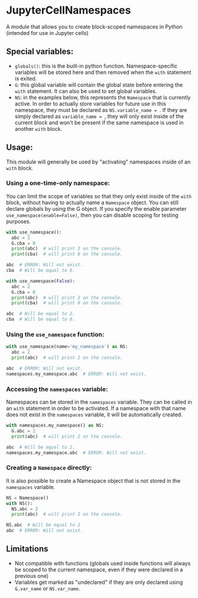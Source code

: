 # JupyterCellNamespaces
A module that allows you to create block-scoped namespaces in Python (intended for use in Jupyter cells)

## Special variables:

* `globals()`: this is the built-in python function. Namespace-specific variables will be stored here and then removed when the `with` statement is exited.
* `G`: this global variable will contain the global state before entering the `with` statement. It can also be used to set global variables.
* `NS`: in the examples below, this represents the `Namespace` that is currently active. In order to actually store variables for future use in this namespace, they must be declared as `NS.variable_name = `. If they are simply declared as `variable_name = `, they will only exist inside of the current block and won't be present if the same namespace is used in another `with` block.


## Usage:

This module will generally be used by "activating" namespaces inside of an `with` block.

### Using a one-time-only namespace:
You can limit the scope of variables so that they only exist inside of the `with` block, without having to actually name a `Namespace` object. You can still declare globals by using the G object. If you specify the enable parameter `use_namespace(enable=False)`, then you can disable scoping for testing purposes.

```python
with use_namespace():
  abc = 2
  G.cba = 0
  print(abc)  # will print 2 on the console.
  print(cba)  # will print 0 on the console.

abc  # ERROR: Will not exist.
cba  # Will be equal to 0.
```

```python
with use_namespace(False):
  abc = 2
  G.cba = 0
  print(abc)  # will print 2 on the console.
  print(cba)  # will print 0 on the console.

abc  # Will be equal to 2.
cba  # Will be equal to 0.
```

### Using the `use_namespace` function:

```python
with use_namespace(name='my_namespace') as NS:
  abc = 2
  print(abc)  # will print 2 on the console.

abc  # ERROR: Will not exist.
namespaces.my_namespace.abc  # ERROR: Will not exist.
```


### Accessing the `namespaces` variable:
Namespaces can be stored in the `namespaces` variable. They can be called in an `with` statement in order to be activated. If a namespace with that name does not exist in the `namespaces` variable, it will be automatically created.

```python
with namespaces.my_namespace() as NS:
  G.abc = 2
  print(abc)  # will print 2 on the console.

abc  # Will be equal to 2.
namespaces.my_namespace.abc  # ERROR: Will not exist.
```

### Creating a `Namespace` directly:
It is also possible to create a Namespace object that is not stored in the `namespaces` variable.

```python
NS = Namespace()
with NS():
  NS.abc = 2
  print(abc)  # will print 2 on the console.

NS.abc  # Will be equal to 2
abc  # ERROR: Will not exist.
```

## Limitations

* Not compatible with functions (globals used inside functions will always be scoped to the current namespace, even if they were declared in a previous one)
* Variables get marked as "undeclared" if they are only declared using `G.var_name` or `NS.var_name`.
